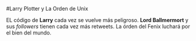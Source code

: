#Larry Plotter y La Orden de Unix

EL código de **Larry** cada vez se vuelve más peligroso.
**Lord Ballmermort** y sus *followers* tienen cada vez más retweets.
La órden del Fenix luchará por el bien del mundo.
